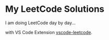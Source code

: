 # My LeetCode Solutions

I am doing LeetCode day by day...

with VS Code Extension [vscode-leetcode](https://github.com/jdneo/vscode-leetcode).
